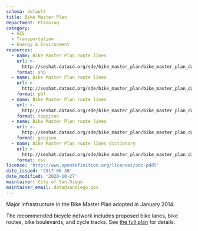 ```yaml
---
schema: default
title: Bike Master Plan
department: Planning
category:
  - GIS
  - Transportation
  - Energy & Environment
resources:
  - name: Bike Master Plan route lines 
    url: >-
      http://seshat.datasd.org/sde/bike_master_plan/bike_master_plan_datasd.zip
    format: shp
  - name: Bike Master Plan route lines
    url: >-
      http://seshat.datasd.org/sde/bike_master_plan/bike_master_plan_datasd.pbf
    format: pbf
  - name: Bike Master Plan route lines
    url: >-
      http://seshat.datasd.org/sde/bike_master_plan/bike_master_plan_datasd.topojson
    format: topojson
  - name: Bike Master Plan route lines
    url: >-
      http://seshat.datasd.org/sde/bike_master_plan/bike_master_plan_datasd.geojson
    format: geojson
  - name: Bike Master Plan route lines dictionary
    url: >-
      http://seshat.datasd.org/sde/bike_master_plan/bike_master_plan_dictionary_datasd.csv
    format: csv
license: 'http://www.opendefinition.org/licenses/odc-pddl'
date_issued: '2017-06-30'
date_modified: '2020-10-27'
maintainer: City of San Diego
maintainer_email: data@sandiego.gov
---
```

Major infrastructure in the Bike Master Plan adopted in January 2014.
<!--more-->
The recommended bicycle network includes proposed bike lanes, bike routes, bike boulevards, and cycle tracks. See <a href="https://www.sandiego.gov/planning/programs/transportation/mobility/bicycleplan" target="_blank" rel="noopener">the full plan</a> for details.
